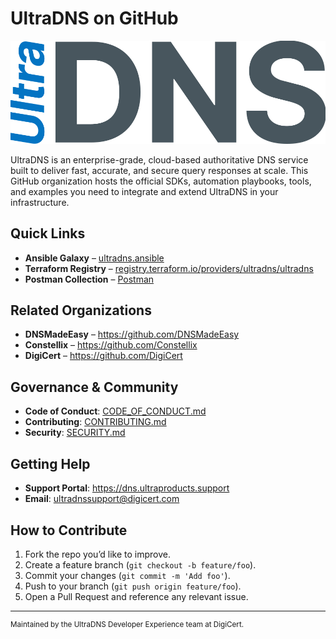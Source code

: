 # UltraDNS on GitHub

![UltraDNS Logo](https://github.com/ultradns/.github/raw/refs/heads/master/img/ultradns_logo.svg)

UltraDNS is an enterprise-grade, cloud-based authoritative DNS service built to deliver fast, accurate, and secure query responses at scale. This GitHub organization hosts the official SDKs, automation playbooks, tools, and examples you need to integrate and extend UltraDNS in your infrastructure.

## Quick Links

- **Ansible Galaxy** – [ultradns.ansible](https://galaxy.ansible.com/ultradns/ultradns)  
- **Terraform Registry** – [registry.terraform.io/providers/ultradns/ultradns](https://registry.terraform.io/providers/ultradns/ultradns)  
- **Postman Collection** – [Postman](https://www.postman.com/digicertultradns/ultradns-public-workspace/overview)  

## Related Organizations

- **DNSMadeEasy**   – https://github.com/DNSMadeEasy  
- **Constellix**    – https://github.com/Constellix  
- **DigiCert**      – https://github.com/DigiCert 

## Governance & Community

- **Code of Conduct**: [CODE_OF_CONDUCT.md](https://github.com/UltraDNS/.github/blob/master/CODE_OF_CONDUCT.md)  
- **Contributing**: [CONTRIBUTING.md](https://github.com/UltraDNS/.github/blob/master/CONTRIBUTING.md)  
- **Security**: [SECURITY.md](https://github.com/UltraDNS/.github/blob/master/SECURITY.md)  

## Getting Help

- **Support Portal**: https://dns.ultraproducts.support
- **Email**: ultradnssupport@digicert.com  

## How to Contribute

1. Fork the repo you’d like to improve.  
2. Create a feature branch (`git checkout -b feature/foo`).  
3. Commit your changes (`git commit -m 'Add foo'`).  
4. Push to your branch (`git push origin feature/foo`).  
5. Open a Pull Request and reference any relevant issue.

---

<sup>Maintained by the UltraDNS Developer Experience team at DigiCert.</sup>